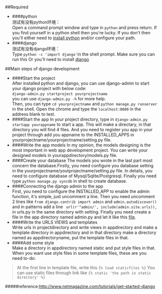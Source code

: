 ##Required
* ####python  
测试有没有python环境：  
Open a command prompt window and type in `python` and press return. If you find yourself in a python shell then you're lucky. If you don't then you'll either need to [install python](http://docs.python.org/2/using/windows.html) and/or configure your path.
* ####django  
测试有没有django环境：   
Type `python -c 'import django'`in the shell prompt. Make sure you can run this Or you'll need to install [django](https://docs.djangoproject.com/en/dev/topics/install/)
  
  
##Main steps of django development
* ####Start the project  
After installed python and django, you can use django-admin to start your django project with below code:  
`django-admin.py startproject yourprojectname`  
you can use `django-admin.py -h` for more help.  
Then, you can type `cd yourprojectname` and `python manage.py runserver` in the shell. Open the chrome and type the `localhost:8000` in the address blank to test.
* ####Start the app
In your project directory, type in `django-admin.py startapp yourappname` to start a app. This will make a directary, in that directory you will find 4 files. And you need to register you app in your project through add you appname to the INSTALLED_APPS in yourprojectname/yourprojectname/setting.py file.
* ####Write the app models
In my opinion, the models designing is the most important in web app development project. You can write your designed models in yourappdirectory/models.py file.
* ####Create your database
The models you wrote in the last part most concern the database.Firstly, you need configure you database setting in the yourprojectname/youtprojectname/setting.py file. In details, you need to configure database of Mysql/Sqlite/Postgresql. Finally you need type `python manage.py syncdb` in shell to create database.
* ####Connecting the django admin to the app  
First, you need to configure the INSTALLED_APP to enable the admin function, it's simple, just uncomment a line. Then you need uncomment 2 lines like `from django.contrib import admin` and `admin.autodiscover()` and in patterns add a line ` url(r'^admin/', include(admin.site.urls)),` in urls.py in the same directory with setting. Finally you need create a file in the app directory named admin.py and let it like this [file](https://github.com/tuesda/django-first/blob/master/blog/admin.py).
* ####Write the URLS VIEWS and templates  
Write urls in projectdirectory and write views in appdirectory and make a template directory in appdirectory and in that directory make a directory named as appdirectoryname, put the template files in that.
* ####Add some style  
Make a directory in appdirectory named static and put style files in that. When you want use style files in some template files, these are you need to-do:  
>At the first line in template file, write this `{% load staticfiles %}`
>You can use static files through link like `{% static 'the path in static directory' %}`  


#####reference:<http://www.netmagazine.com/tutorials/get-started-django>

